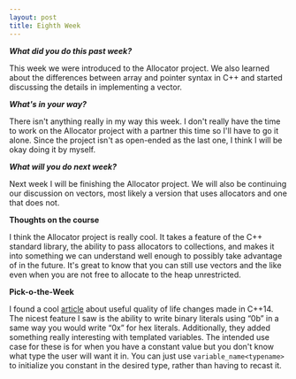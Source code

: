 ```yaml
---
layout: post
title: Eighth Week
---
```

<p><b><i>What did you do this past week?</i></b></p>
<p>This week we were introduced to the Allocator project. We also learned about the differences between array and pointer syntax in C++ and started discussing the details in implementing a vector. </p>
<p><b><i>What's in your way?</i></b></p>
<p>There isn't anything really in my way this week. I don't really have the time to work on the Allocator project with a partner this time so I'll have to go it alone. Since the project isn't as open-ended as the last one, I think I will be okay doing it by myself.</p>
<p><b><i>What will you do next week?</i></b></p>
<p>Next week I will be finishing the Allocator project. We will also be continuing our discussion on vectors, most likely a version that uses allocators and one that does not.</p>
<p><b>Thoughts on the course</b></p>
<p>I think the Allocator project is really cool. It takes a feature of the C++ standard library, the ability to pass allocators to collections, and makes it into something we can understand well enough to possibly take advantage of in the future. It's great to know that you can still use vectors and the like even when you are not free to allocate to the heap unrestricted.</p>
<p><b>Pick-o-the-Week</b></p>
<p>I found a cool <a href="http://www.informit.com/articles/article.aspx?p=2209021">article</a> about useful quality of life changes made in C++14. The nicest feature I saw is the ability to write binary literals using “0b” in a same way you would write “0x” for hex literals. Additionally, they added something really interesting with templated variables. The intended use case for these is for when you have a constant value but you don't know what type the user will want it in. You can just use <code>variable_name&lt;typename&gt;</code> to initialize you constant in the desired type, rather than having to recast it.</p>
